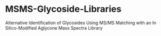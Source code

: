 # MSMS-Glycoside-Libraries
Alternative Identification of Glycosides Using MS/MS Matching with an In Silico-Modified Aglycone Mass Spectra Library
